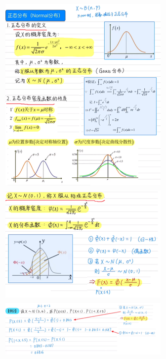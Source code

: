 ![](../photo/Pasted%20image%2020240423153852.png)

![](../photo/Pasted%20image%2020240423154130.png)

![](../photo/Pasted%20image%2020240423155353.png)
